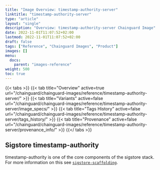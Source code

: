 ```yaml
---
title: "Image Overview: timestamp-authority-server"
linktitle: "timestamp-authority-server"
type: "article"
layout: "single"
description: "Overview: timestamp-authority-server Chainguard Image"
date: 2022-11-01T11:07:52+02:00
lastmod: 2022-11-01T11:07:52+02:00
draft: false
tags: ["Reference", "Chainguard Images", "Product"]
images: []
menu:
  docs:
    parent: "images-reference"
weight: 500
toc: true
---
```


{{< tabs >}}
{{< tab title="Overview" active=true url="/chainguard/chainguard-images/reference/timestamp-authority-server/" >}}
{{< tab title="Variants" active=false url="/chainguard/chainguard-images/reference/timestamp-authority-server/image_specs/" >}}
{{< tab title="Tags History" active=false url="/chainguard/chainguard-images/reference/timestamp-authority-server/tags_history/" >}}
{{< tab title="Provenance" active=false url="/chainguard/chainguard-images/reference/timestamp-authority-server/provenance_info/" >}}
{{</ tabs >}}



## Sigstore timestamp-authority

timestamp-authority is one of the core components of the sigstore stack.  For more information
on this see [`sigstore-scaffolding`](../sigstore-scaffolding/).

